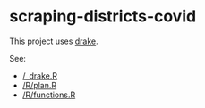 # scraping-districts-covid

This project uses [drake](https://github.com/ropensci/drake).

See:

 - [/_drake.R](/_drake.R)
 - [/R/plan.R](R/plan.R)
 - [/R/functions.R](/R/functions.R)
